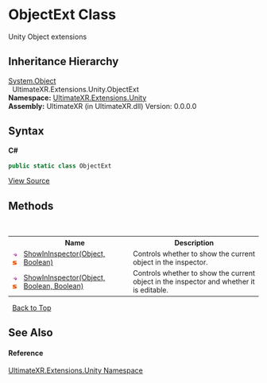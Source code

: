 # ObjectExt Class
 

Unity Object extensions


## Inheritance Hierarchy
<a href="https://docs.microsoft.com/dotnet/api/system.object" target="_blank" rel="noopener noreferrer">System.Object</a><br />&nbsp;&nbsp;UltimateXR.Extensions.Unity.ObjectExt<br />
**Namespace:**&nbsp;<a href="N_UltimateXR_Extensions_Unity">UltimateXR.Extensions.Unity</a><br />**Assembly:**&nbsp;UltimateXR (in UltimateXR.dll) Version: 0.0.0.0

## Syntax

**C#**<br />
``` C#
public static class ObjectExt
```

<a href="UltimateXR/Scripts/Extensions/Unity/ObjectExt.cs" rel="noopener noreferrer" title="View the source code">View Source</a><br />

## Methods
&nbsp;<table><tr><th></th><th>Name</th><th>Description</th></tr><tr><td>![Public method](media/pubmethod.gif "Public method")![Static member](media/static.gif "Static member")</td><td><a href="M_UltimateXR_Extensions_Unity_ObjectExt_ShowInInspector">ShowInInspector(Object, Boolean)</a></td><td>
Controls whether to show the current object in the inspector.</td></tr><tr><td>![Public method](media/pubmethod.gif "Public method")![Static member](media/static.gif "Static member")</td><td><a href="M_UltimateXR_Extensions_Unity_ObjectExt_ShowInInspector_1">ShowInInspector(Object, Boolean, Boolean)</a></td><td>
Controls whether to show the current object in the inspector and whether it is editable.</td></tr></table>&nbsp;
<a href="#objectext-class">Back to Top</a>

## See Also


#### Reference
<a href="N_UltimateXR_Extensions_Unity">UltimateXR.Extensions.Unity Namespace</a><br />